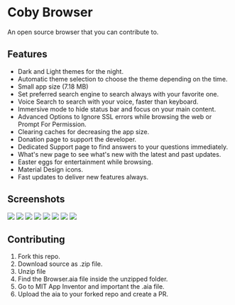 # Coby Browser
An open source browser that you can contribute to.

## Features
- Dark and Light themes for the night.
- Automatic theme selection to choose the theme depending on the time.
- Small app size (7.18 MB)
- Set preferred search engine to search always with your favorite one.
- Voice Search to search with your voice, faster than keyboard.
- Immersive mode to hide status bar and focus on your main content.
- Advanced Options to Ignore SSL errors while browsing the web or Prompt For Permission.
- Clearing caches for decreasing the app size.
- Donation page to support the developer.
- Dedicated Support page to find answers to your questions immediately.
- What's new page to see what's new with the latest and past updates.
- Easter eggs for entertainment while browsing.
- Material Design icons.
- Fast updates to deliver new features always.

## Screenshots
![](https://lh3.googleusercontent.com/lNfUfiPA3WbTdw8VHk8QKhUX7m0QPDp0WtuFkdv8vdCQngZwHOCmh0RjYoSwsBVJ1pw=w1920-h909)
![](https://lh3.googleusercontent.com/PmJp_Tc19STKLfVzFqXsQc_AcGwntMNK9BUCPeI4LbYpn_PZ-sVWaM1-IsfKUeRR-DcV=w1920-h909)
![](https://lh3.googleusercontent.com/p9CSoJGyJ6wgbWNa2HNGESex2JaMX_B0HBpNRAsMcVUPpY6yV8QRc1sOWmKwNJeg7Lc=w1920-h909)
![](https://lh3.googleusercontent.com/cWlp5d9_HroDCdYSpcTtUs99716j0FFYbOYRTB65tB9MUlDc3dAI_y7DR_UdejXg7w=w1920-h909)
![](https://lh3.googleusercontent.com/KlNL8J2Ihmt1dIhHJsHv9XMRJaGpfH92EjM8SwVkmatCwN2xcV1IQsNnnmivSUfw2js=w1920-h909)
![](https://lh3.googleusercontent.com/g1YyzyPz__wTkJiJiW8ZsIHFDzz8P93hqUWElFowUDPdmVUAG5EoID3OtPlmQqrtR2fu=w1920-h909)
![](https://lh3.googleusercontent.com/sH1UIHDtVBVCCSoIYdoIh-0745-gn1zCzdSXF7U28TfvABivEAbBacS_xR-uaFtxc6Y=w1920-h909)
![](https://lh3.googleusercontent.com/PuMW9rpcqNNZHnMoxEcAxnswgv2YObvTr_LX5OddpveVXNaGtMB3I46XJC4Og6RM1i4=w1920-h909)

## Contributing
1. Fork this repo.
2. Download source as .zip file.
3. Unzip file
4. Find the Browser.aia file inside the unzipped folder.
5. Go to MIT App Inventor and important the .aia file.
6. Upload the aia to your forked repo and create a PR.
